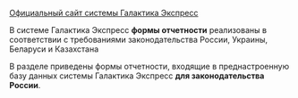 [Официальный сайт системы Галактика Экспресс](http://galaktika-express.ru/)

В системе Галактика Экспресс **формы отчетности** реализованы в соответствии с требованиями законодательства России, Украины, Беларуси и Казахстана

В разделе приведены формы отчетности, входящие в преднастроенную базу данных системы Галактика Экспресс **для законодательства России**.